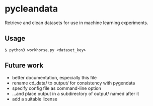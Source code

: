 # pycleandata

Retrieve and clean datasets for use in machine learning experiments.

## Usage

``$ python3 workhorse.py <dataset_key>``

## Future work

 - better documentation, especially this file
 - rename cd_data/ to output/ for consistency with pygendata
 - specify config file as command-line option
 - ...and place output in a subdirectory of output/ named after it
 - add a suitable license


